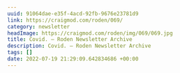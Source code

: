 ```yaml
---
uuid: 91064dae-e35f-4acd-92fb-9676e23781d9
link: https://craigmod.com/roden/069/
category: newsletter
headImage: https://craigmod.com/roden/img/069/069.jpg
title: Covid. — Roden Newsletter Archive
description: Covid. — Roden Newsletter Archive
tags: []
date: 2022-07-19 21:29:09.642834686 +00:00
---
```

